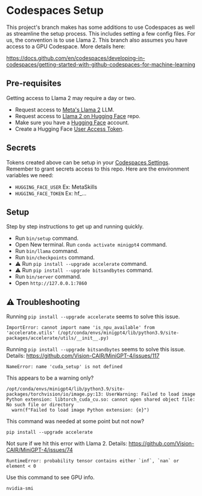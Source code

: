 
# Codespaces Setup

This project's branch makes has some additions to use Codespaces as well as streamline the setup process. This includes setting a few config files. For us, the convention is to use Llama 2. This branch also assumes you have access to a GPU Codespace. More details here:

https://docs.github.com/en/codespaces/developing-in-codespaces/getting-started-with-github-codespaces-for-machine-learning

## Pre-requisites

Getting access to Llama 2 may require a day or two.

- Request access to [Meta's Llama 2](https://ai.meta.com/llama/) LLM.
- Request access to [Llama 2 on Hugging Face](https://huggingface.co/meta-llama/Llama-2-7b-chat-hf/tree/main) repo.
- Make sure you have a [Hugging Face](https://huggingface.co) account.
- Create a Hugging Face [User Access Token](https://huggingface.co/settings/tokens).

## Secrets

Tokens created above can be setup in your [Codespaces Settings](https://github.com/settings/codespaces). Remember to grant secrets access to this repo. Here are the environment variables we need:

- `HUGGING_FACE_USER` Ex: MetaSkills
- `HUGGING_FACE_TOKEN` Ex: hf_...

## Setup

Step by step instructions to get up and running quickly.

- Run `bin/setup` command.
- Open New terminal. Run `conda activate minigpt4` command.
- Run `bin/llama` command.
- Run `bin/checkpoints` command.
- ⚠️ Run `pip install --upgrade accelerate` command.
- ⚠️ Run `pip install --upgrade bitsandbytes` command.
- Run `bin/server` command.
- Open `http://127.0.0.1:7860`

## ⚠️ Troubleshooting

Running `pip install --upgrade accelerate` seems to solve this issue.

```
ImportError: cannot import name 'is_npu_available' from 'accelerate.utils' (/opt/conda/envs/minigpt4/lib/python3.9/site-packages/accelerate/utils/__init__.py)
```

Running `pip install --upgrade bitsandbytes` seems to solve this issue. Details: https://github.com/Vision-CAIR/MiniGPT-4/issues/117

```
NameError: name 'cuda_setup' is not defined
```

This appears to be a warning only?

```
/opt/conda/envs/minigpt4/lib/python3.9/site-packages/torchvision/io/image.py:13: UserWarning: Failed to load image Python extension: libtorch_cuda_cu.so: cannot open shared object file: No such file or directory
  warn(f"Failed to load image Python extension: {e}")
```

This command was needed at some point but not now?

```
pip install --upgrade accelerate
```

Not sure if we hit this error with Llama 2. Details: https://github.com/Vision-CAIR/MiniGPT-4/issues/74

```
RuntimeError: probability tensor contains either `inf`, `nan` or element < 0
```

Use this command to see GPU info.

```
nvidia-smi
```
